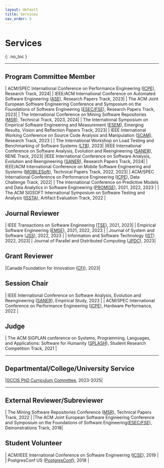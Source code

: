 ```yaml
---
layout: default
title: Services
nav_order: 3
---
```


# Services
{: .no_toc }

----

## Program Committee Member

| ACM/SPEC International Conference on Performance Engineering ([ICPE](https://icpe2024.spec.org/)), Research Track, 2024|
| IEEE/ACM International Conference on Automated Software Engineering ([ASE](https://conf.researchr.org/series/ase)), Research Papers Track, 2023| 
| The ACM Joint European Software Engineering Conference and Symposium on the Foundations of Software Engineering ([ESEC/FSE](https://2023.esec-fse.org/track/fse-2023-research-papers)), Research Papers Track, 2023| 
| The International Conference on Mining Software Repositories ([MSR](https://conf.researchr.org/track/msr-2023/msr-2023-technical-papers)), Technical Track, 2023, 2024| 
| The International Symposium on Empirical Software Engineering and Measurement ([ESEM](https://conf.researchr.org/track/esem-2023/esem-2023-emerging-results-vision-and-reflection-papers)), Emerging Results, Vision and Reflection Papers Track, 2023| 
| IEEE International Working Conference on Source Code Analysis and Manipulation ([SCAM](http://www.ieee-scam.org/2023/#cfpresearchtrack)), Research Track, 2023 |
| The International Workshop on Load Testing and Benchmarking of Software Systems ([LTB](https://ltb2023.github.io/)), 2023| 
|IEEE International Conference on Software Analysis, Evolution and Reengineering ([SANER](https://saner2023.must.edu.mo/negativerestrack)), RENE Track, 2023|
|IEEE International Conference on Software Analysis, Evolution and Reengineering ([SANER](https://conf.researchr.org/track/saner-2024/saner-2024-papers)), Research Papers Track, 2024|
| IEEE/ACM International Conference on Mobile Software Engineering and Systems ([MOBILESoft](https://conf.researchr.org/home/mobilesoft-2023)), Technical Papers Track, 2022, 2023|
| ACM/SPEC International Conference on Performance Engineering ([ICPE](https://icpe2022.spec.org/)), Data Challenge Track, 2022|
| The International Conference on Predictive Models and Data Analytics in Software Engineering ([PROMISE](https://promiseconf.github.io/2022/index.html)), 2021, 2022, 2023 |
| The ACM SIGSOFT International Symposium on Software Testing and Analysis ([ISSTA](https://conf.researchr.org/track/issta-2022/issta-2022-artifact-evaluation)), Artifact Evaluation Track, 2022 |

## Journal Reviewer

| IEEE Transactions on Software Engineering ([TSE](https://ieeexplore.ieee.org/xpl/RecentIssue.jsp?punumber=32)), 2021, 2023| 
| Empirical Software Engineering ([EMSE](https://www.springer.com/journal/10664)), 2021, 2022, 2023 | 
| Journal of System and Software ([JSS](https://www.sciencedirect.com/journal/journal-of-systems-and-software)), 2022, 2023 | 
| Information and Software Technology ([IST](https://www.sciencedirect.com/journal/information-and-software-technology)) 2022, 2023|
| Journal of Parallel and Distributed Computing ([JPDC](https://www.sciencedirect.com/journal/journal-of-parallel-and-distributed-computing)), 2023| 

## Grant Reviewer

|Canada Foundation for Innovation ([CFI](https://www.innovation.ca/)), 2023|

## Session Chair

| IEEE International Conference on Software Analysis, Evolution and Reengineering ([SANER](https://saner2023.must.edu.mo/)), Empirical Study, 2023 |
| ACM/SPEC International Conference on Performance Engineering ([ICPE](https://icpe2022.spec.org/)), Hardware Performance, 2022 |

## Judge

| The ACM SIGPLAN conference on Systems, Programming, Languages, and Applications: Software for Humanity ([SPLASH](https://2021.splashcon.org/track/splash-2021-SRC?plenary=Hide%20plenary%20sessions)), Student Research Competition Track, 2021 |

-----


## Departmental/College/University Service

|[GCCIS PhD Curriculum Committee](https://www.rit.edu/computing/phd-computing-and-information-sciences/resources), 2023-2025|

-------

## External Reviewer/Subreviewer

| The Mining Software Repositories Conference ([MSR](https://conf.researchr.org/home/msr-2022)), Technical Papers Track, 2022 |
|The ACM Joint European Software Engineering Conference and Symposium on the Foundations of Software Engineering([ESEC/FSE](https://2018.fseconference.org/)), Demonstrations Track, 2018|

## Student Volunteer

| ACM/IEEE International Conference on Software Engineering ([ICSE](https://2019.icse-conferences.org/)), 2019 |
| PostgresConf US ([PostgresConf](https://postgresconf.org/conferences/2018)), 2018 |
